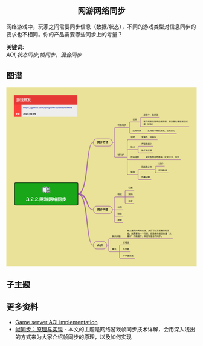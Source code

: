 <h2 align="center">网游网络同步</h2>
<p>
网络游戏中，玩家之间需要同步信息（数据/状态），不同的游戏类型对信息同步的要求也不相同。你的产品需要哪些同步上的考量？
</p>

**关键词:**<br/>
*AOI,状态同步,帧同步，混合同步*

## 图谱
![图片加载中...](../exports/3.2.2.网游网络同步.png?raw=true)

## 子主题

## 更多资料
* [Game server AOI implementation](https://programmerall.com/article/24132060302/)
* [帧同步：原理与实现](https://zhuanlan.zhihu.com/p/556920018?utm_campaign=&utm_medium=social&utm_oi=27483965489152&utm_psn=1545491230850514944&utm_source=qq) - 本文的主题是网络游戏帧同步技术详解，会用深入浅出的方式来为大家介绍帧同步的原理，以及如何实现